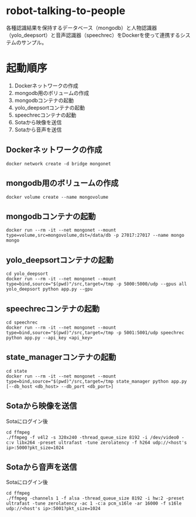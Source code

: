 # robot-talking-to-people

各種認識結果を保持するデータベース（mongodb）と人物認識器（yolo_deepsort）と音声認識器（speechrec）をDockerを使って連携するシステムのサンプル。


# 起動順序
1. Dockerネットワークの作成
1. mongodb用のボリュームの作成
1. mongodbコンテナの起動
1. yolo_deepsortコンテナの起動
1. speechrecコンテナの起動
1. Sotaから映像を送信
1. Sotaから音声を送信

## Dockerネットワークの作成
```
docker network create -d bridge mongonet
```

## mongodb用のボリュームの作成
```
docker volume create --name mongovolume
```

## mongodbコンテナの起動
```
docker run --rm -it --net mongonet --mount type=volume,src=mongovolume,dst=/data/db -p 27017:27017 --name mongo mongo
```

## yolo_deepsortコンテナの起動
```
cd yolo_deepsort
docker run --rm -it --net mongonet --mount type=bind,source="$(pwd)"/src,target=/tmp -p 5000:5000/udp --gpus all yolo_deepsort python app.py --gpu
```

## speechrecコンテナの起動
```
cd speechrec
docker run --rm -it --net mongonet --mount type=bind,source="$(pwd)"/src,target=/tmp -p 5001:5001/udp speechrec python app.py --api_key <api_key>
```

## state_managerコンテナの起動
```
cd state
docker run --rm -it --net mongonet --mount type=bind,source="$(pwd)"/src,target=/tmp state_manager python app.py [--db_host <db_host> --db_port <db_port>]
```


## Sotaから映像を送信
Sotaにログイン後
```
cd ffmpeg
./ffmpeg -f v4l2 -s 320x240 -thread_queue_size 8192 -i /dev/video0 -c:v libx264 -preset ultrafast -tune zerolatency -f h264 udp://<host's ip>:5000?pkt_size=1024
```

## Sotaから音声を送信
Sotaにログイン後
```
cd ffmpeg
./ffmpeg -channels 1 -f alsa -thread_queue_size 8192 -i hw:2 -preset ultrafast -tune zerolatency -ac 1 -c:a pcm_s16le -ar 16000 -f s16le udp://<host's ip>:5001?pkt_size=1024
```
